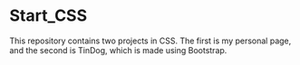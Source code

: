 # Start_CSS
This repository contains two projects in CSS. The first is my personal page, and the second is TinDog, which is made using Bootstrap.
